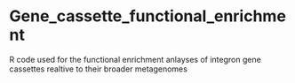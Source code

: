 # Gene_cassette_functional_enrichment

R code used for the functional enrichment anlayses of integron gene cassettes realtive to their broader metagenomes
